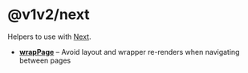 # @v1v2/next

Helpers to use with [Next](https://nextjs.org/).

- [**wrapPage**](src/wrapPage#readme) – Avoid layout and wrapper re-renders when navigating between pages
